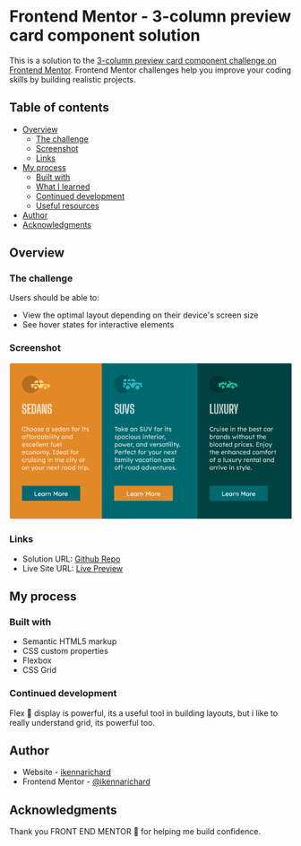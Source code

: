 # Frontend Mentor - 3-column preview card component solution

This is a solution to the [3-column preview card component challenge on Frontend Mentor](https://www.frontendmentor.io/challenges/3column-preview-card-component-pH92eAR2-). Frontend Mentor challenges help you improve your coding skills by building realistic projects. 

## Table of contents

- [Overview](#overview)
  - [The challenge](#the-challenge)
  - [Screenshot](#screenshot)
  - [Links](#links)
- [My process](#my-process)
  - [Built with](#built-with)
  - [What I learned](#what-i-learned)
  - [Continued development](#continued-development)
  - [Useful resources](#useful-resources)
- [Author](#author)
- [Acknowledgments](#acknowledgments)

## Overview

### The challenge

Users should be able to:

- View the optimal layout depending on their device's screen size
- See hover states for interactive elements

### Screenshot

![](./images/Screenshot-Frontend%20Mentor%203-column%20preview%20card%20component.png)




### Links

- Solution URL: [Github Repo](https://your-solution-url.com)
- Live Site URL: [Live Preview](https://your-live-site-url.com)

## My process

### Built with

- Semantic HTML5 markup
- CSS custom properties
- Flexbox
- CSS Grid


### Continued development

Flex 💪 display is powerful, its a useful tool in building layouts, but i like to really understand grid, its powerful too.  


## Author

- Website - [ikennarichard](https://github.com/ikennarichard)
- Frontend Mentor - [@ikennarichard](https://www.frontendmentor.io/profile/ikennarichard)


## Acknowledgments

Thank you FRONT END MENTOR 🥰 for helping me build confidence. 
